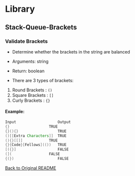 # Library
## Stack-Queue-Brackets
### Validate Brackets
- Determine whether the brackets in the string are balanced
- Arguments: string
- Return: boolean

- There are 3 types of brackets:
1. Round Brackets : `()`
2. Square Brackets : `[]`
3. Curly Brackets : `{}`

#### Example:
```java
Input                   Output
{}	                TRUE
{}(){}	                TRUE
()[[Extra Characters]]	TRUE
(){}[[]]	        TRUE
{}{Code}[Fellows](())	TRUE
[({}]	                FALSE
(](	                FALSE
{(})	                FALSE
```

  [Back to Original README](../../README.md)